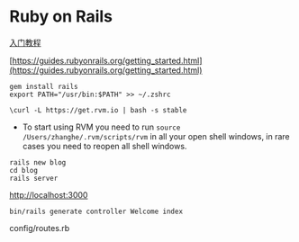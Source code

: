 # Ruby on Rails

[入门教程](https://ruby-china.github.io/rails-guides/getting_started.html)

[https://guides.rubyonrails.org/getting_started.html](https://guides.rubyonrails.org/getting_started.html)

```
gem install rails
export PATH="/usr/bin:$PATH" >> ~/.zshrc
```

```
\curl -L https://get.rvm.io | bash -s stable
```

  * To start using RVM you need to run `source /Users/zhanghe/.rvm/scripts/rvm`
    in all your open shell windows, in rare cases you need to reopen all shell windows.


```
rails new blog
cd blog
rails server
```

[http://localhost:3000](http://localhost:3000)

```
bin/rails generate controller Welcome index
```

config/routes.rb
```

```
